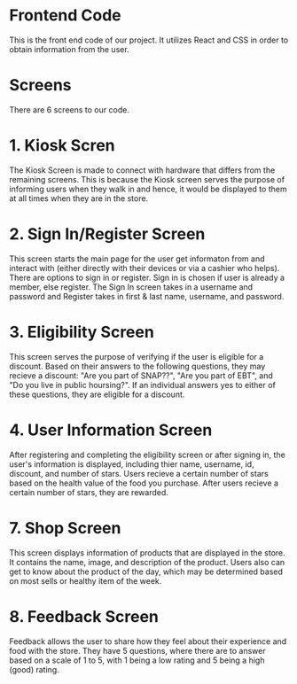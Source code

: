 # Frontend Code

This is the front end code of our project. It utilizes React and CSS in order to obtain information from the user.

# Screens
There are 6 screens to our code.

# 1. Kiosk Scren
The Kiosk Screen is made to connect with hardware that differs from the remaining screens. This is because the Kiosk screen serves the purpose of informing users when they walk in and hence, it would be displayed to them at all times when they are in the store.

# 2. Sign In/Register Screen
This screen starts the main page for the user get informaton from and interact with (either directly with their devices or via a cashier who helps). There are options to sign in or register. Sign in is chosen if user is already a member, else register. The Sign In screen takes in a username and password and Register takes in first & last name, username, and password. 

# 3. Eligibility Screen
This screen serves the purpose of verifying if the user is eligible for a discount. Based on their answers to the following questions, they may recieve a discount: "Are you part of SNAP??", "Are you part of EBT", and "Do you live in public hoursing?". If an individual answers yes to either of these questions, they are eligible for a discount.

# 4. User Information Screen
After registering and completing the eligibility screen or after signing in, the user's information is displayed, including thier name, username, id, discount, and number of stars.  Users recieve a certain number of stars based on the health value of the food you purchase. After users recieve a certain number of stars, they are rewarded.

# 7. Shop Screen
This screen displays information of products that are displayed in the store. It contains the name, image, and description of the product. Users also can get to know about the product of the day, which may be determined based on most sells or healthy item of the week.

# 8. Feedback Screen
Feedback allows the user to share how they feel about their experience and food with the store. They have 5 questions, where there are to answer based on a scale of 1 to 5, with 1 being a low rating and 5 being a high (good) rating. 
